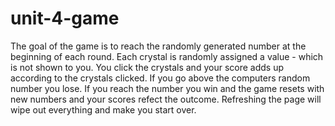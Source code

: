 # unit-4-game

The goal of the game is to reach the randomly generated number at the beginning of each round. Each crystal is randomly assigned a value - which is not shown to you. You click the crystals and your score adds up according to the crystals clicked. If you go above the computers random number you lose. If you reach the number you win and the game resets with new numbers and your scores refect the outcome. Refreshing the page will wipe out everything and make you start over.